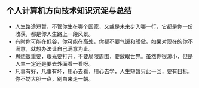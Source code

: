
## 个人计算机方向技术知识沉淀与总结

* 人生路途短暂，不管你生在哪个国家，又或是未来步入哪一行，它都是你一份收获，都是你人生路上一段风景。    
* 有时你可能在低谷，你可能在高处，你都不要气馁和骄傲。如果对现在的你不满意，就想办法让自己满意为止。    
* 思想很重要，眼光要打开，不要局限周围，要放眼世界。虽然你很渺小，但是人生一定还是要去外面看一看呀。    
* 凡事有好，凡事有坏，用心去看，用心去学，人生短暂只此一回，要有目标，你不妨大胆一点，别白来走一朝。   
  
